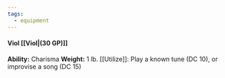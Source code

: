 ```yaml
---
tags:
  - equipment
---
```

####  Viol [[Viol|(30 GP)]]
**Ability:** Charisma **Weight:** 1 lb.
[[Utilize]]: Play a known tune (DC 10), or improvise a song (DC 15)